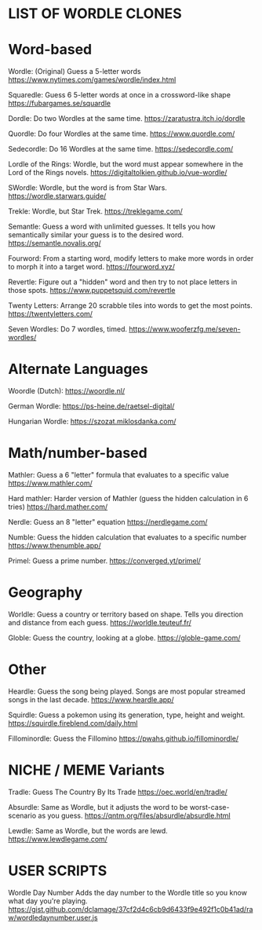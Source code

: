 # LIST OF WORDLE CLONES

# Word-based

Wordle: (Original) Guess a 5-letter words https://www.nytimes.com/games/wordle/index.html

Squaredle: Guess 6 5-letter words at once in a crossword-like shape https://fubargames.se/squardle

Dordle: Do two Wordles at the same time. https://zaratustra.itch.io/dordle

Quordle: Do four Wordles at the same time.  https://www.quordle.com/

Sedecordle: Do 16 Wordles at the same time. https://sedecordle.com/

Lordle of the Rings: Wordle, but the word must appear somewhere in the Lord of the Rings novels. https://digitaltolkien.github.io/vue-wordle/

SWordle: Wordle, but the word is from Star Wars. https://wordle.starwars.guide/

Trekle: Wordle, but Star Trek. https://treklegame.com/

Semantle: Guess a word with unlimited guesses. It tells you how semantically similar your guess is to the desired word. https://semantle.novalis.org/

Fourword: From a starting word, modify letters to make more words in order to morph it into a target word. https://fourword.xyz/

Revertle: Figure out a "hidden" word and then try to not place letters in those spots. https://www.puppetsquid.com/revertle

Twenty Letters: Arrange 20 scrabble tiles into words to get the most points. https://twentyletters.com/

Seven Wordles: Do 7 wordles, timed. https://www.wooferzfg.me/seven-wordles/


# Alternate Languages

Woordle (Dutch): https://woordle.nl/

German Wordle:  https://ps-heine.de/raetsel-digital/

Hungarian Wordle: https://szozat.miklosdanka.com/

# Math/number-based
Mathler: Guess a 6 "letter" formula that evaluates to a specific value https://www.mathler.com/

Hard mathler: Harder version of Mathler (guess the hidden calculation in 6 tries) https://hard.mather.com/

Nerdle: Guess an 8 "letter" equation https://nerdlegame.com/

Numble: Guess the hidden calculation that evaluates to a specific number https://www.thenumble.app/

Primel: Guess a prime number. https://converged.yt/primel/

# Geography

Worldle: Guess a country or territory based on shape. Tells you direction and distance from each guess. https://worldle.teuteuf.fr/

Globle: Guess the country, looking at a globe. https://globle-game.com/

# Other

Heardle: Guess the song being played. Songs are most popular streamed songs in the last decade.
https://www.heardle.app/

Squirdle: Guess a pokemon using its generation, type, height and weight.
https://squirdle.fireblend.com/daily.html

Fillominordle: Guess the Fillomino https://pwahs.github.io/fillominordle/

# NICHE / MEME Variants

Tradle: Guess The Country By Its Trade https://oec.world/en/tradle/

Absurdle: Same as Wordle, but it adjusts the word to be worst-case-scenario as you guess. https://qntm.org/files/absurdle/absurdle.html

Lewdle: Same as Wordle, but the words are lewd. https://www.lewdlegame.com/

# USER SCRIPTS

Wordle Day Number Adds the day number to the Wordle title so you know what day you're playing. https://gist.github.com/dclamage/37cf2d4c6cb9d6433f9e492f1c0b41ad/raw/wordledaynumber.user.js 
